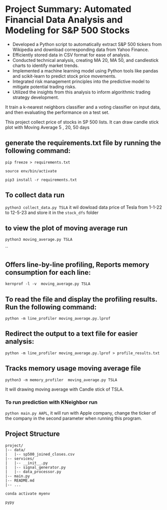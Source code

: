  

# Project Summary: Automated Financial Data Analysis and Modeling for S&P 500 Stocks

- Developed a Python script to automatically extract S&P 500 tickers from Wikipedia and download corresponding data from Yahoo Finance.
- Efficiently stored data in CSV format for ease of analysis.
- Conducted technical analysis, creating MA 20, MA 50, and candlestick charts to identify market trends.
- Implemented a machine learning model using Python tools like pandas and scikit-learn to predict stock price movements.
- Integrated risk management principles into the predictive model to mitigate potential trading risks.
- Utilized the insights from this analysis to inform algorithmic trading strategy development.

It train a k-nearest neighbors classifier and a voting classifier on  input data, and then evaluating the performance on a test set.

This project collect price of stocks in SP 500 lists. It can draw candle stick plot with Moving Average 5 , 20, 50 days

## generate the requirements.txt file by running the following command:

`pip freeze > requirements.txt`

`source env/bin/activate`

`pip3 install -r requirements.txt`

## To collect data run 

`python3 collect_data.py TSLA` it wil dowload data price of Tesla from 1-1-22 to 12-5-23 and store it in the `stock_dfs` folder 

## to view the plot of moving average run 

`python3 moving_average.py TSLA`

``


## Offers line-by-line profiling, Reports memory consumption for each line:

`kernprof -l -v  moving_average.py TSLA`

## To read the file and display the profiling results. Run the following command:

`python -m line_profiler moving_average.py.lprof`

## Redirect the output to a text file for easier analysis:

`python -m line_profiler moving_average.py.lprof > profile_results.txt` 

## Tracks memory usage moving average file 

`python3 -m memory_profiler  moving_average.py TSLA`

It will drawing moving average with Candle stick of TSLA. 

### To run prediction with KNeighbor run 

`python main.py AAPL`, it will run with Apple company, change the ticker of the company in the second parameter when running this program. 

## Project Structure

```plaintext
project/
|-- data/
|   |-- sp500_joined_closes.csv
|-- services/
|   |-- __init__.py
|   |-- signal_generator.py
|   |-- data_processor.py
|-- main.py
|-- README.md
|-- ...

```

`conda activate myenv`

`pypy`

